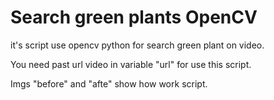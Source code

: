 # Search green plants OpenCV
it's script use opencv python for search green plant on video.

You need past url video in variable "url" for use this script.

Imgs "before" and "afte" show how work script.
